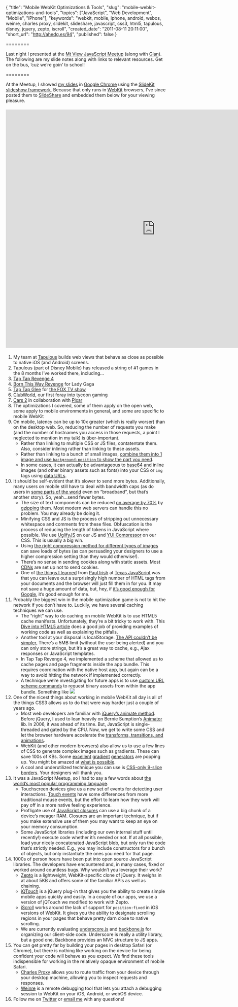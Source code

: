 {
  "title": "Mobile WebKit Optimizations & Tools",
  "slug": "mobile-webkit-optimizations-and-tools",
  "topics": ["JavaScript", "Web Development", "Mobile", "iPhone"],
  "keywords": "webkit, mobile, iphone, android, webos, weinre, charles proxy, slidekit, slideshare, javascript, css3, html5, tapulous, disney, jquery, zepto, iscroll",
  "created_date": "2011-08-11 20:11:00",
  "short_url": "http://ahedg.es/94",
  "published": false
}

========

Last night I presented at the <a href="http://www.meetup.com/javascript-9/events/28854751/">Mt View JavaScript Meetup</a> (along with <a href="http://www.slideshare.net/GlanThomas/building-smart-async-functions-for-mobile">Glan</a>). The following are my slide notes along with links to relevant resources. Get on the bus, &#8217;cuz we&#8217;re goin&#8217; to school!

========

<p>At the Meetup, I showed <a href="http://ahedg.es/p/mobilewebkit/">my slides</a> in <a href="http://www.google.com/chrome/">Google Chrome</a> using the <a href="https://github.com/segdeha/SlideKit">SlideKit slideshow framework</a>. Because that only runs in <a href="http://www.webkit.org/">WebKit</a> browsers, I&#8217;ve since posted them to <a href="http://www.slideshare.net/segdeha/mobile-webkit-optimizations-tools">SlideShare</a> and embedded them below for your viewing pleasure.</p>
<div style="width:940px;margin:20px 0;" id="__ss_8831337"><iframe src="http://www.slideshare.net/slideshow/embed_code/8831337" width="940" height="752" frameborder="0" marginwidth="0" marginheight="0" scrolling="no"></iframe></div>
<ol>
    <li>My team at <a href="http://tapulous.com">Tapulous</a> builds web views that behave as close as possible to native iOS (and Android) screens.</li>
    <li>Tapulous (part of Disney Mobile) has released a string of #1 games in the 8 months I&#8217;ve worked there, including&#8230;</li>
    <li><a href="http://itunes.apple.com/us/app/tap-tap-revenge-4/id405373266?mt=8">Tap Tap Revenge 4</a></li>
    <li><a href="http://itunes.apple.com/us/app/lady-gaga-born-this-way-revenge/id436037299?mt=8">Born This Way Revenge</a> for Lady Gaga</li>
    <li><a href="http://itunes.apple.com/us/app/tap-tap-glee/id449960771?mt=8">Tap Tap Glee</a> for <a href="http://www.fox.com/glee/">the FOX TV show</a></li>
    <li><a href="http://itunes.apple.com/us/app/clubworld/id421251265?mt=8">ClubWorld</a>, our first foray into tycoon gaming</li>
    <li><a href="http://itunes.apple.com/us/app/cars-2-lite/id441778249?mt=8">Cars 2</a> in collaboration with <a href="http://www.pixar.com/">Pixar</a></li>
    <li>The optimizations I covered, some of them apply on the open web, some apply to mobile environments in general, and some are specific to mobile WebKit</li>
    <li>
        On mobile, latency can be up to 10x greater (which is really worser) than on the desktop web. So, reducing the number of requests you make (and the number of hostnames you access in those requests, a point I neglected to mention in my talk) is über-important.
        <ul>
            <li>Rather than linking to multiple CSS or JS files, contatentate them. Also, consider inlining rather than linking to these assets.</li>
            <li>Rather than linking to a bunch of small images, <a href="http://css-tricks.com/158-css-sprites/">combine them into 1 image and use <code>background-position</code> to show the part you need</a>.</li>
            <li>In some cases, it can actually be advantageous to <a href="http://www.motobit.com/util/base64-decoder-encoder.asp">base64</a> and inline images (and other binary assets such as fonts) into your CSS or <code>img</code> tags using <a href="http://en.wikipedia.org/wiki/Data_URI_scheme">data URLs</a>.</li>
        </ul>
    </li>
    <li>
        It should be self-evident that it&#8217;s slower to send more bytes. Additionally, many users on mobile still have to deal with bandwidth caps (as do users in <a href="http://www.stuff.co.nz/business/5400444/Low-internet-data-caps-investigated">some parts of the world</a> even on &#8220;broadband&#8221;, but that&#8217;s another story). So, yeah&#8230;send fewer bytes.
        <ul>
            <li>The size of text components can be reduced <a href="http://www.phpied.com/reducing-tpayload/">on average by 70%</a> by <a href="http://betterexplained.com/articles/how-to-optimize-your-site-with-gzip-compression/">gzipping</a> them. Most modern web servers can handle this no problem. You may already be doing it.</li>
            <li>Minifying CSS and JS is the process of stripping out unnecessary whitespace and comments from these files. Obfuscation is the process of reducing the length of tokens in JavaScript where possible. We use <a href="https://github.com/mishoo/UglifyJS">UglifyJS</a> on our JS and <a href="http://developer.yahoo.com/yui/compressor/">YUI Compressor</a> on our CSS. This is usually a big win.</li>
            <li>Using <a href="http://www.noupe.com/design/everything-you-need-to-know-about-image-compression.html">the right compression method for different types of images</a> can save loads of bytes (as can persuading your designers to use a higher compression setting than they would otherwise!).</li>
            <li>There&#8217;s no sense in sending cookies along with static assets. Most <a href="http://en.wikipedia.org/wiki/Content_delivery_network">CDNs</a> are set up not to send cookies.</li>
            <li>One of <a href="http://ahedg.es/p/txjs/2011/">the things I learned</a> from <a href="http://paulirish.com/">Paul Irish</a> at <a href="http://2011.texasjavascript.com">Texas JavaScript</a> was that you can leave out a surprisingly high number of HTML tags from your documents and the browser will just fill them in for you. It may not save a huge amount of data, but, hey, if <a href="http://www.google.com/asdf" title="Click that sucker and hit 'View Source'">it&#8217;s good enough for Google</a>, it&#8217;s good enough for me.</li>
        </ul>
    </li>
    <li>
        Probably the biggest win in the mobile optimization game is not to hit the network if you don&#8217;t have to. Luckily, we have several caching techniques we can use.
        <ul>
            <li>The &#8220;right&#8221; way to do caching on mobile WebKit is to use HTML5 cache manifests. Unfortunately, they&#8217;re a bit tricky to work with. This <a href="http://diveintohtml5.org/offline.html">Dive into HTML5 article</a> does a good job of providing examples of working code as well as explaining the pitfalls.</li>
            <li>Another tool at your disposal is localStorage. <a href="http://ahedg.es/html5/localstorage.html">The API couldn&#8217;t be simpler.</a> There&#8217;s a 5MB limit (without the user being alerted) and you can only store strings, but it&#8217;s a great way to cache, e.g., Ajax responses or JavaScript templates.</li>
            <li>In Tap Tap Revenge 4, we implemented a scheme that allowed us to cache pages and page fragments inside the app bundle. This requires coordination with the native host app, but again can be a way to avoid hitting the network if implemented correctly.</li>
            <li>A technique we&#8217;re investigating for future apps is to use <a href="http://iphonedevelopertips.com/cocoa/launching-your-own-application-via-a-custom-url-scheme.html">custom URL scheme commands</a> to request binary assets from within the app bundle. Something like <code><img src="myapp://binaryasset/someimage.jpg"></code></li>
        </ul>
    </li>
    <li>
        One of the nicest things about working in mobile WebKit all day is all of the things CSS3 allows us to do that were way harder just a couple of years ago.
        <ul>
            <li>Most web developers are familiar with <a href="http://api.jquery.com/animate/">jQuery&#8217;s animate method</a>. Before jQuery, I used to lean heavily on Bernie Sumption&#8217;s <a href="http://berniesumption.com/software/animator/">Animator</a> lib. In 2006, it was ahead of its time. But, JavaScript is single-threaded and gated by the CPU. Now, we get to write some CSS and let the browser hardware accelerate the <a href="http://css3.bradshawenterprises.com/all/">transforms, transitions, and animations</a>.</li>
            <li>WebKit (and other modern browsers) also allow us to use a few lines of CSS to generate complex images such as gradients. These can save 100s of KBs. Some <a href="http://www.colorzilla.com/gradient-editor/">excellent</a> <a href="http://gradients.glrzad.com/">gradient</a> <a href="http://www.display-inline.fr/projects/css-gradient/">generators</a> are popping up. You might be amazed at <a href="http://leaverou.me/css3patterns/">what is possible</a>.</li>
            <li>A cool and underutilized technique you can use is <a href="http://css-tricks.com/6883-understanding-border-image/">CSS-only 9-slice borders</a>. Your designers will thank you.</li>
        </ul>
    </li>
    <li>
        It was a JavaScript Meetup, so I had to say a few words about <a href="http://javascript.crockford.com/popular.html">the world&#8217;s most popular programming language</a>.
        <ul>
            <li>Touchscreen devices give us a new set of events for detecting user interactions. <a href="http://developer.apple.com/library/iOS/#documentation/AppleApplications/Reference/SafariWebContent/HandlingEvents/HandlingEvents.html">Touch events</a> have some differences from more traditional mouse events, but the effort to learn how they work will pay off in a more native feeling experience.</li>
            <li>Profligate use of <a href="http://andrew.hedges.name/blog/2011/04/26/yet-another-explanation-of-javascript-closures">JavaScript closures</a> can use a big chunk of a device&#8217;s meager RAM. Closures are an important technique, but if you make extensive use of them you may want to keep an eye on your memory consumption.</li>
            <li>Some JavaScript libraries (including our own internal stuff until recently!) execute code whether it&#8217;s needed or not. If at all possible, load your nicely concatenated JavaScript blob, but only run the code that&#8217;s strictly needed. E.g., you may include constructors for a bunch of objects, but only instantiate the ones you need for that page.</li>
        </ul>
    </li>
    <li>
        1000s of person hours have been put into open source JavaScript libraries. The developers have encountered and, in many cases, fixed or worked around countless bugs. Why wouldn&#8217;t you leverage their work?
        <ul>
            <li><a href="http://zeptojs.com/">Zepto</a> is a lightweight, WebKit-specific clone of jQuery. It weighs in at about 5KB and offers some of the familiar APIs as well as chaining.</li>
            <li><a href="http://jqtouch.com/">jQTouch</a> is a jQuery plug-in that gives you the ability to create simple mobile apps quickly and easily. In a couple of our apps, we use a version of jQTouch we modified to work with Zepto.</li>
            <li><a href="http://cubiq.org/iscroll-4">iScroll</a> works around the lack of support for <code>position:fixed</code> in iOS versions of WebKit. It gives you the ability to designate scrolling regions in your pages that behave pretty darn close to native scrolling.</li>
            <li>We are currently evaluating <a href="http://documentcloud.github.com/underscore/">underscore.js</a> and <a href="http://documentcloud.github.com/backbone/">backbone.js</a> for organizing our client-side code. Underscore is really a utility library, but a good one. Backbone provides an MVC structure to JS apps.</li>
        </ul>
    </li>
    <li>
        You can get pretty far by building your pages in desktop Safari (or Chrome), but there is nothing like working on the device for being confident your code will behave as you expect. We find these tools indispensible for working in the relatively opaque environment of mobile Safari.
        <ul>
            <li><a href="http://www.charlesproxy.com/">Charles Proxy</a> allows you to route traffic from your device through your desktop machine, allowing you to inspect requests and responses.</li>
            <li><a href="http://phonegap.github.com/weinre/">Weinre</a> is a remote debugging tool that lets you attach a debugging session to WebKit on your iOS, Android, or webOS device.</li>
        </ul>
    </li>
    <li>Follow me on <a href="http://twitter.com/segdeha">Twitter</a> or <a href="mailto:andrew@hedges.name">email me</a> with any questions!</li>
</ol>
